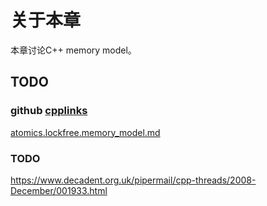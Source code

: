 # 关于本章

本章讨论C++ memory model。







## TODO



### github [cpplinks](https://github.com/MattPD/cpplinks)

[atomics.lockfree.memory_model.md](https://github.com/MattPD/cpplinks/blob/master/atomics.lockfree.memory_model.md)



### TODO

https://www.decadent.org.uk/pipermail/cpp-threads/2008-December/001933.html